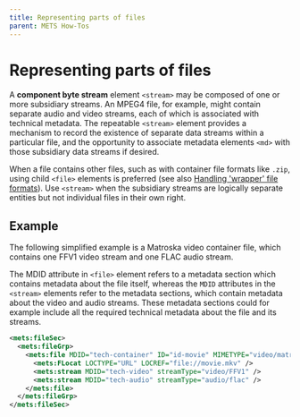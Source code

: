 ```yaml
---
title: Representing parts of files
parent: METS How-Tos
---
```

# Representing parts of files

A **component byte stream** element `<stream>` may be composed of one or more subsidiary streams. An MPEG4 file, for example, might contain separate audio and video streams, each of which is associated with technical metadata. The repeatable `<stream>` element provides a mechanism to record the existence of separate data streams within a particular file, and the opportunity to associate metadata elements `<md>` with those subsidiary data streams if desired.

When a file contains other files, such as with container file formats like `.zip`,  using child `<file>` elements is preferred (see also [Handling 'wrapper' file formats](transformFile.md)). Use `<stream>` when the subsidiary streams are logically separate entities but not individual files in their own right. 

## Example

The following simplified example is a Matroska video container file, which contains one FFV1 video stream and one FLAC audio stream.

The MDID attribute in `<file>` element refers to a metadata section which contains metadata about the file itself, whereas the `MDID` attributes in the `<stream>` elements refer to the metadata sections, which contain metadata about the video and audio streams. These metadata sections could for example include all the required technical metadata about the file and its streams.

```xml
<mets:fileSec>
  <mets:fileGrp>
    <mets:file MDID="tech-container" ID="id-movie" MIMETYPE="video/matroska">
      <mets:FLocat LOCTYPE="URL" LOCREF="file://movie.mkv" />
      <mets:stream MDID="tech-video" streamType="video/FFV1" />
      <mets:stream MDID="tech-audio" streamType="audio/flac" />
    </mets:file>
  </mets:fileGrp>
</mets:fileSec>
```
